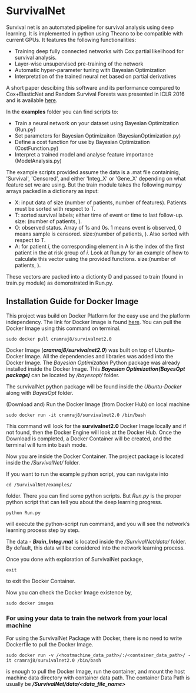 # SurvivalNet
Survival net is an automated pipeline for survival analysis using deep learning. It is implemented in python using Theano to be compatible with current GPUs. It features the following functionalities:

* Training deep fully connected networks with Cox partial likelihood for survival analysis.
* Layer-wise unsupervised pre-training of the network
* Automatic hyper-parameter tuning with Bayesian Optimization
* Interpretation of the trained neural net based on partial derivatives

A short paper descibing this software and its performance compared to Cox+ElasticNet and Random Survival Forests was presented in ICLR 2016 and is available [here](https://arxiv.org/pdf/1609.08663.pdf).

In the **examples** folder you can find scripts to:

* Train a neural network on your dataset using Bayesian Optimization (Run.py)
* Set parameters for Bayesian Optimizaiton (BayesianOptimization.py)
* Define a cost function for use by Bayesian Optimization (CostFunction.py)
* Interpret a trained model and analyse feature importance (ModelAnalysis.py)

The example scripts provided assume the data is a .mat file containinig, 'Survival', 'Censored', and either 'Integ\_X' or 'Gene\_X' depending on what feature set we are using. But the train module takes the following numpy arrays packed in a dictionary as input:

* X: input data of size (number of patients, number of features). Patients must be sorted with respect to T.
* T: sorted survival labels; either time of event or time to last follow-up. size: (number of patients, ).
* O: observed status. Array of 1s and 0s. 1 means event is observed, 0 means sample is censored. size:(number of patients, ). 
Also sorted with respect to T.
* A: for patient _i_, the corresponding element in A is the index of the first patient in the at risk group of _i_. Look at Run.py for an example of how to calculate this vector using the provided functions. size:(number of patients, ).


These vectors are packed into a dictionty D and passed to train (found in train.py module) as demonstrated in Run.py.










## Installation Guide for Docker Image


This project was build on Docker Platform for the easy use and the platform independency. The link for Docker Image is found [here](https://hub.docker.com/r/cramraj8/survivalnet2.0/).
You can pull the Docker Image using this command on terminal.
    
    sudo docker pull cramraj8/survivalnet2.0


Docker Image (***cramraj8/survivalnet2.0***) was built on top of Ubuntu-Docker Image. All the dependencies and libraries was added into the Docker Image. The *Bayesian Optimization* Python package was already installed inside the Docker Image. This ***Bayesian Optimization(BayesOpt package)*** can be located by */bayesopt/* folder.

The survivalNet python package will be found inside the *Ubuntu-Docker* along with *BayesOpt* folder. 


(Download and) Run the Docker Image (from Docker Hub) on local machine
    
    sudo docker run -it cramraj8/survivalnet2.0 /bin/bash


This command will look for the **survivalnet2.0** Docker Image locally and if not found, then the Docker Engine will look at the Docker Hub.
Once the Download is completed, a Docker Container will be created, and the terminal will turn into bash mode.



Now you are inside the Docker Container.
The project package is located inside the */SurvivalNet/* folder. 

If you want to run the example python script, you can navigate into
    
    cd /SurvivalNet/examples/ 
folder.
There you can find some python scripts. But *Run.py* is the proper python script that can tell you about the deep learning progress.
    
    python Run.py
will execute the python-script run command, and you will see the network’s learning process step by step.



The data - ***Brain_Integ.mat*** is located inside the */SurvivalNet/data/* folder.
By default, this data will be considered into the network learning process.



Once you done with exploration of SurvivalNet package, 
    
    exit
to exit the Docker Container.



Now you can check the Docker Image existence by,
    
    sudo docker images 


### For using your data to train the network from your local machine

For using the SurvivalNet Package with Docker, there is no need to write Dockerfile to pull the Docker Image.
    
    sudo docker run -v /<hostmachine_data_path>/:/<container_data_path>/ -it cramraj8/survivalnet2.0 /bin/bash
is enough to pull the Docker Image, run the container, and mount the host machine data directory with container data path.
The container Data Path is usually be
	***/SurvivalNet/data/<data_file_name>***
  
  
